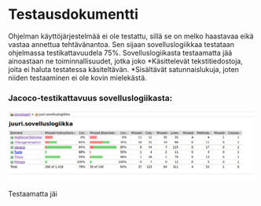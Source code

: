 # Testausdokumentti
Ohjelman käyttöjärjestelmää ei ole testattu, sillä se on melko haastavaa eikä vastaa annettua tehtävänantoa. Sen sijaan sovelluslogiikkaa 
testataan ohjelmassa testikattavuudela 75%. Sovelluslogiikasta testaamatta jää ainoastaan ne toiminnallisuudet, jotka joko
*Käsittelevät tekstitiedostoja, joita ei haluta testatessa käsiteltävän.
*Sisältävät satunnaislukuja, joten niiden testaaminen ei ole kovin mielekästä.

### Jacoco-testikattavuus sovelluslogiikasta:
<img src="https://raw.githubusercontent.com/Hipsterisiili/ohjelmistotuotanto/master/dokumentointi/Screenshot%20from%202019-05-05%2023-15-23.png" width="500">

Testaamatta jäi
